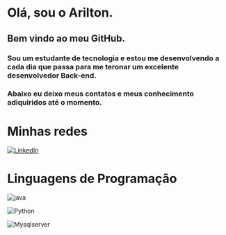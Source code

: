 # Olá, sou o Arilton.
## Bem vindo ao meu GitHub.
### Sou um estudante de tecnologia e estou me desenvolvendo a cada dia que passa para me teronar um excelente desenvolvedor Back-end.

### Abaixo eu deixo meus contatos e meus conhecimento adiquiridos até o momento.

# Minhas redes 
[![LinkedIn](https://img.shields.io/badge/LinkedIn-000?style=for-the-badge&logo=linkedin&logoColor=0E76A8)](https://www.linkedin.com/in/arilton-oliveira/)


# Linguagens de Programação 
![java](https://img.shields.io/badge/java-888?style=for-the-badge&logo=java)

![Python](https://img.shields.io/badge/Python-fff?style=for-the-badge&logo=python)

![Mysqlserver](https://img.shields.io/badge/Mysqlserver-269?style=for-the-badge&logo=mysql)
